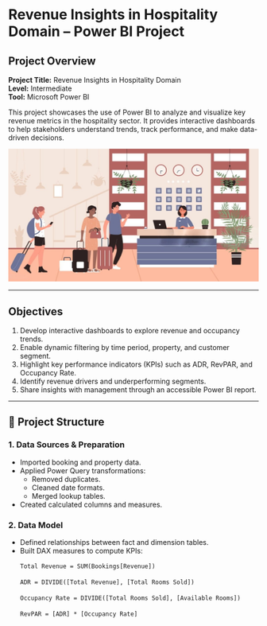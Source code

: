 #  Revenue Insights in Hospitality Domain – Power BI Project

## Project Overview

**Project Title:** Revenue Insights in Hospitality Domain  
**Level:** Intermediate  
**Tool:** Microsoft Power BI  

This project showcases the use of Power BI to analyze and visualize key revenue metrics in the hospitality sector. It provides interactive dashboards to help stakeholders understand trends, track performance, and make data-driven decisions.

![Library_project](https://github.com/BijoyBytes/Power-Bi-Hospitality-Analysis/blob/main/wmremove-transformed.jpeg)


---

##  Objectives

1. Develop interactive dashboards to explore revenue and occupancy trends.
2. Enable dynamic filtering by time period, property, and customer segment.
3. Highlight key performance indicators (KPIs) such as ADR, RevPAR, and Occupancy Rate.
4. Identify revenue drivers and underperforming segments.
5. Share insights with management through an accessible Power BI report.

---

## 📂 Project Structure

### 1. Data Sources & Preparation
- Imported booking and property data.
- Applied Power Query transformations:
  - Removed duplicates.
  - Cleaned date formats.
  - Merged lookup tables.
- Created calculated columns and measures.

### 2. Data Model
- Defined relationships between fact and dimension tables.
- Built DAX measures to compute KPIs:
  ```dax
  Total Revenue = SUM(Bookings[Revenue])

  ADR = DIVIDE([Total Revenue], [Total Rooms Sold])

  Occupancy Rate = DIVIDE([Total Rooms Sold], [Available Rooms])

  RevPAR = [ADR] * [Occupancy Rate]
